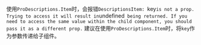 使用`ProDescriptions.Item`时，会报错`DescriptionsItem: `key`is not a prop. Trying to access it will result in`undefined` being returned. If you need to access the same value within the child component, you should pass it as a different prop.`
建议在使用`ProDescriptions.Item`时，将`key`作为参数传递给子组件。
